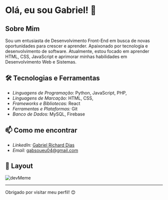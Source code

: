 # Olá, eu sou Gabriel! 👋

## Sobre Mim
Sou um entusiasta de Desenvolvimento Front-End em busca de novas oportunidades para crescer e aprender. Apaixonado por tecnologia e desenvolvimento de software. Atualmente, estou focado em aprender HTML, CSS, JavaScript e aprimorar minhas habilidades em Desenvolvimento Web e Sistemas.

## 🛠 Tecnologias e Ferramentas
- *Linguagens de Programação:* Python, JavaScript, PHP, 
- *Linguagens de Marcação:* HTML, CSS,  
- *Frameworks e Bibliotecas:* React
- *Ferramentas e Plataformas:* Git
- *Banco de Dados:* MySQL, Firebase


## 📫 Como me encontrar
- *LinkedIn:* [Gabriel Richard Dias ](https://www.linkedin.com/in/gabrielricharddias)
- *Email:* [gabsoueu04@gmail.com](mailto:gabsoueu04@gmail.com)

## 🎨 Layout

![devMeme](https://github.com/user-attachments/assets/8bd24bc6-0c7d-4459-9fba-e46ef533157a)

---

Obrigado por visitar meu perfil! 😊

